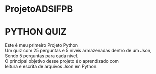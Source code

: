 # ProjetoADSIFPB

# PYTHON QUIZ
Este é meu primeiro Projeto Python.\
Um quiz com 25 perguntas e 5 niveis armazenadas dentro de um Json,\
Sendo 5 perguntas para cada nivel.\
O principal objetivo desse projeto é o aprendizado com\
leitura e escrita de arquivos Json em Python.
